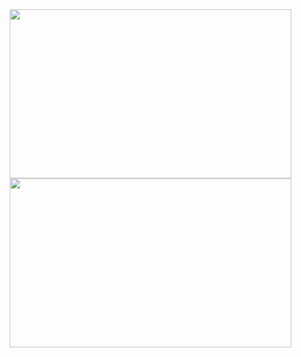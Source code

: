 <div display:inline-block align="center" >

<img src="https://media.discordapp.net/attachments/1023710494416195686/1075618310420443136/Untitled.png?width=1488&height=929" width="500" height="300" />

<img src="https://media.discordapp.net/attachments/1023710494416195686/1075618310676283472/Untitled_2.png?width=1488&height=929" width="500" height="300" />

</div
